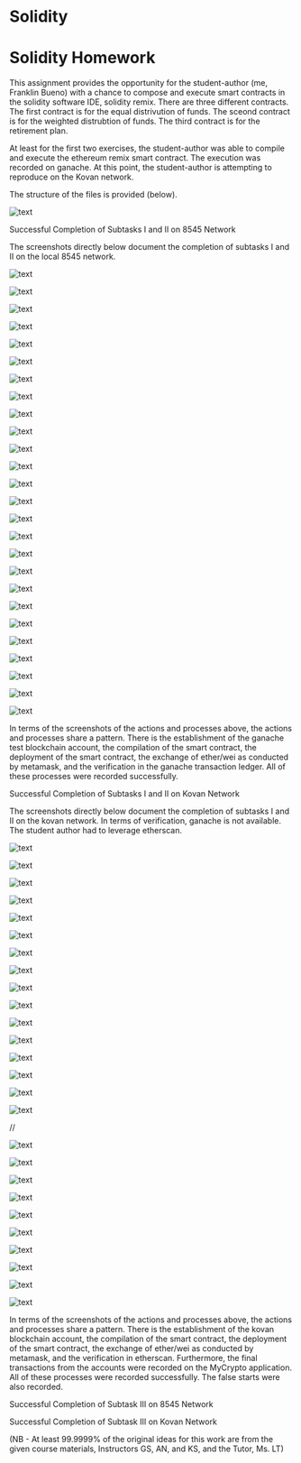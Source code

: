 # Solidity
# Solidity Homework


This assignment provides the opportunity for the student-author (me, Franklin Bueno) with a chance to compose and execute smart contracts in the solidity software IDE, solidity remix. There are three different contracts. The first contract is for the equal distrivution of funds. The sceond contract is for the weighted distrubtion of funds. The third contract is for the retirement plan.

At least for the first two exercises, the student-author was able to compile and execute the ethereum remix smart contract. The execution was recorded on ganache. At this point, the student-author is attempting to reproduce on the Kovan network.

The structure of the files is provided (below).



![text](/Screenshots/Screenshot%20(2167).png)





Successful Completion of Subtasks I and II on 8545 Network

The screenshots directly below document the completion of subtasks I and II on the local 8545 network.



![text](/Screenshots/Screenshot%20(2053).png)








![text](/Screenshots/Screenshot%20(2054).png)






![text](/Screenshots/Screenshot%20(2055).png)







![text](/Screenshots/Screenshot%20(2056).png)





![text](/Screenshots/Screenshot%20(2057).png)








![text](/Screenshots/Screenshot%20(2058).png)






![text](/Screenshots/Screenshot%20(2059).png)







![text](/Screenshots/Screenshot%20(2060).png)





![text](/Screenshots/Screenshot%20(2061).png)








![text](/Screenshots/Screenshot%20(2062).png)






![text](/Screenshots/Screenshot%20(2063).png)







![text](/Screenshots/Screenshot%20(2064).png)





![text](/Screenshots/Screenshot%20(2065).png)








![text](/Screenshots/Screenshot%20(2066).png)






![text](/Screenshots/Screenshot%20(2067).png)







![text](/Screenshots/Screenshot%20(2068).png)








![text](/Screenshots/Screenshot%20(2069).png)






![text](/Screenshots/Screenshot%20(2070).png)







![text](/Screenshots/Screenshot%20(2071).png)





![text](/Screenshots/Screenshot%20(2072).png)








![text](/Screenshots/Screenshot%20(2073).png)






![text](/Screenshots/Screenshot%20(2074).png)







![text](/Screenshots/Screenshot%20(2075).png)





![text](/Screenshots/Screenshot%20(2076).png)








![text](/Screenshots/Screenshot%20(2077).png)






![text](/Screenshots/Screenshot%20(2078).png)




In terms of the screenshots of the actions and processes above, the actions and processes share a pattern. There is the establishment of the ganache test blockchain account, the compilation of the smart contract, the deployment of the smart contract, the exchange of ether/wei as conducted by metamask, and the verification in the ganache transaction ledger. All of these processes were recorded successfully.  




Successful Completion of Subtasks I and II on Kovan Network

The screenshots directly below document the completion of subtasks I and II on the kovan network. In terms of verification, ganache is not available. The student author had to leverage etherscan.




![text](/Screenshots/Screenshot%20(2087).png)








![text](/Screenshots/Screenshot%20(2088).png)






![text](/Screenshots/Screenshot%20(2089).png)







![text](/Screenshots/Screenshot%20(2090).png)





![text](/Screenshots/Screenshot%20(2091).png)








![text](/Screenshots/Screenshot%20(2092).png)






![text](/Screenshots/Screenshot%20(2093).png)







![text](/Screenshots/Screenshot%20(2094).png)





![text](/Screenshots/Screenshot%20(2095).png)








![text](/Screenshots/Screenshot%20(2096).png)






![text](/Screenshots/Screenshot%20(2097).png)







![text](/Screenshots/Screenshot%20(2098).png)





![text](/Screenshots/Screenshot%20(2099).png)








![text](/Screenshots/Screenshot%20(2100).png)






![text](/Screenshots/Screenshot%20(2101).png)







![text](/Screenshots/Screenshot%20(2102).png)





//


![text](/Screenshots/Screenshot%20(2149).png)






![text](/Screenshots/Screenshot%20(2150).png)







![text](/Screenshots/Screenshot%20(2151).png)





![text](/Screenshots/Screenshot%20(2152).png)








![text](/Screenshots/Screenshot%20(2153).png)






![text](/Screenshots/Screenshot%20(2154).png)







![text](/Screenshots/Screenshot%20(2155).png)





![text](/Screenshots/Screenshot%20(2156).png)








![text](/Screenshots/Screenshot%20(2157).png)






![text](/Screenshots/Screenshot%20(2158).png)










In terms of the screenshots of the actions and processes above, the actions and processes share a pattern. There is the establishment of the kovan blockchain account, the compilation of the smart contract, the deployment of the smart contract, the exchange of ether/wei as conducted by metamask, and the verification in etherscan. Furthermore, the final transactions from the accounts were recorded on the MyCrypto application. All of these processes were recorded successfully. The false starts were also recorded.



Successful Completion of Subtask III on 8545 Network

Successful Completion of Subtask III on Kovan Network














(NB - At least 99.9999% of the original ideas for this work are from the given course materials, Instructors GS, AN, and KS, and the Tutor, Ms. LT)
